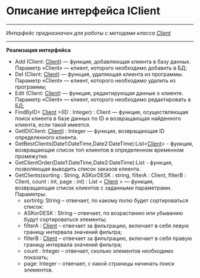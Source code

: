 # Описание интерфейса IClient
---
*Интерфейс предназначен для работы с методами класса [Client](<https://github.com/Veselyaskin99/README/blob/main/Client>)*

---

**Реализация интерфейса**

- Add (Client: [Client](https://github.com/Veselyaskin99/README/blob/main/Client.md)) — функция, добавляющая клиента в базу данных. Параметр «Client» — клиент, которого необходимо добавить в БД;
- Del (Client: [Client](https://github.com/Veselyaskin99/README/blob/main/Client.md)) — функция, удаляющая клиента из программы. Параметр «Client» — клиент, которого необходимо удалить из программы;
- Edit (Client: [Client](https://github.com/Veselyaskin99/README/blob/main/Client.md)) — функция, редактирующая данные о клиенте. Параметр «Client» — клиент, которого необходимо редактировать в БД;
- FindByID< [Client](https://github.com/Veselyaskin99/README/blob/main/Client.md) >(ID : Integer) : Client — функция, осуществляющая поиск клиента в базе данных по ID и возвращающая найденного клиента, если такой имеется.
- GetID(Client: [Client](https://github.com/Veselyaskin99/README/blob/main/Client.md)) : Integer — функция, возвращающая ID определенного клиента.
- GetBestClients(Date1:DateTime,Date2:DateTime):List<[Client](https://github.com/Veselyaskin99/README/blob/main/Client.md)> - функция, возвращающая список топ клиентов в определенном временном промежутке.
- GetClientOrder(Date1:DateTime,Date2:DateTime):List - функция, позволяющая выводить список заказов клиента.
- GetClients(sorting : String, ASKorDESK : string, filterA : Client, filterB : Client, count : int, page : int) : List < [Client](https://github.com/Veselyaskin99/README/blob/main/Client.md) > — функция, возвращающая список клиентов с заданными параметрами. Параметры:
   - sortintg: String – отвечает, по какому полю будет сортироваться список:
   - ASKorDESK : String – отвечает, по возрастанию или убыванию будут сортироваться элементы;
   - filterA : [Client](https://github.com/Veselyaskin99/README/blob/main/Client.md) – отвечает за фильтрацию, включает в себя левую границу интервала значений фильтра;
   - filterB : [Client](https://github.com/Veselyaskin99/README/blob/main/Client.md) – отвечает за фильтрацию, включает в себя правую границу интервала значений фильтра;
   - count : Integer – отвечает, сколько элементов необходимо показать;
   - page: Integer – отвечает, с какой страницы начинать поиск элементов.
